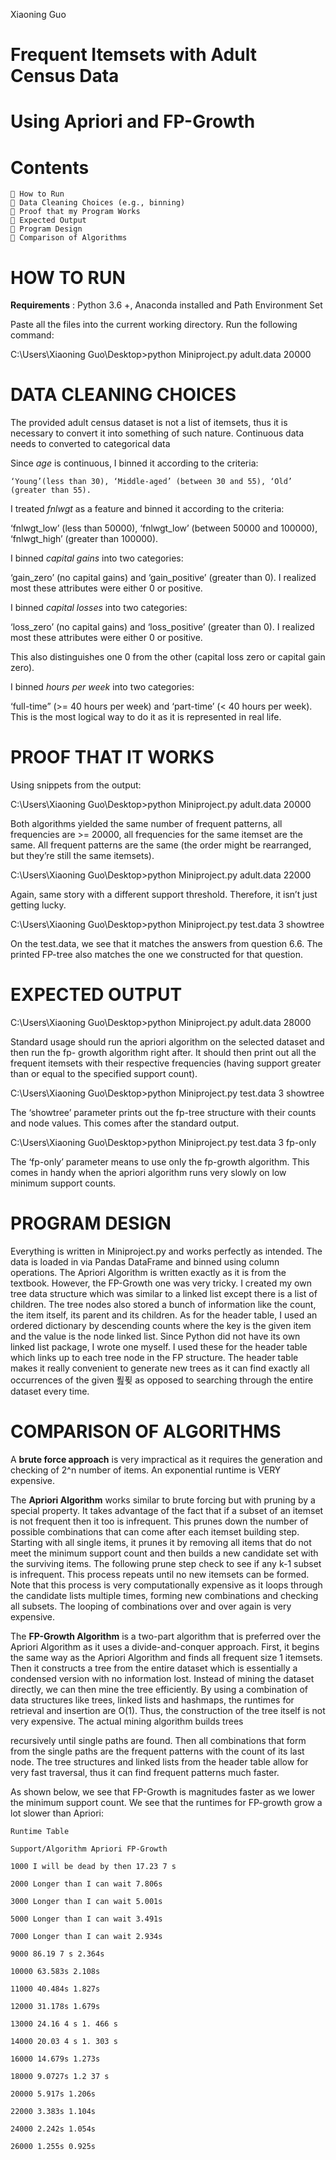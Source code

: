 Xiaoning Guo

# Frequent Itemsets with Adult Census Data

# Using Apriori and FP-Growth

# Contents

```
 How to Run
 Data Cleaning Choices (e.g., binning)
 Proof that my Program Works
 Expected Output
 Program Design
 Comparison of Algorithms
```
# HOW TO RUN

**Requirements** : Python 3.6 +, Anaconda installed and Path Environment Set

Paste all the files into the current working directory. Run the following command:

C:\Users\Xiaoning Guo\Desktop>python Miniproject.py adult.data 20000

# DATA CLEANING CHOICES

The provided adult census dataset is not a list of itemsets, thus it is necessary to convert it into
something of such nature. Continuous data needs to converted to categorical data

Since _age_ is continuous, I binned it according to the criteria:

```
‘Young’(less than 30), ‘Middle-aged’ (between 30 and 55), ‘Old’ (greater than 55).
```
I treated _fnlwgt_ as a feature and binned it according to the criteria:

‘fnlwgt_low’ (less than 50000), ‘fnlwgt_low’ (between 50000 and 100000), ‘fnlwgt_high’
(greater than 100000).


I binned _capital gains_ into two categories:

‘gain_zero’ (no capital gains) and ‘gain_positive’ (greater than 0). I realized most these
attributes were either 0 or positive.

I binned _capital losses_ into two categories:

‘loss_zero’ (no capital gains) and ‘loss_positive’ (greater than 0). I realized most these
attributes were either 0 or positive.

This also distinguishes one 0 from the other (capital loss zero or capital gain zero).

I binned _hours per week_ into two categories:

‘full-time” (>= 40 hours per week) and ‘part-time’ (< 40 hours per week). This is the most
logical way to do it as it is represented in real life.


# PROOF THAT IT WORKS

Using snippets from the output:

C:\Users\Xiaoning Guo\Desktop>python Miniproject.py adult.data 20000

Both algorithms yielded the same number of frequent patterns, all frequencies are >= 20000, all
frequencies for the same itemset are the same. All frequent patterns are the same (the order
might be rearranged, but they’re still the same itemsets).

C:\Users\Xiaoning Guo\Desktop>python Miniproject.py adult.data 22000

Again, same story with a different support threshold. Therefore, it isn’t just getting lucky.


C:\Users\Xiaoning Guo\Desktop>python Miniproject.py test.data 3 showtree

On the test.data, we see that it matches the answers from question 6.6. The printed FP-tree
also matches the one we constructed for that question.


# EXPECTED OUTPUT

C:\Users\Xiaoning Guo\Desktop>python Miniproject.py adult.data 28000

Standard usage should run the apriori algorithm on the selected dataset and then run the fp-
growth algorithm right after. It should then print out all the frequent itemsets with their
respective frequencies (having support greater than or equal to the specified support count).

C:\Users\Xiaoning Guo\Desktop>python Miniproject.py test.data 3 showtree

The ‘showtree’ parameter prints out the fp-tree structure with their counts and node values.
This comes after the standard output.

C:\Users\Xiaoning Guo\Desktop>python Miniproject.py test.data 3 fp-only


The ‘fp-only’ parameter means to use only the fp-growth algorithm. This comes in handy when
the apriori algorithm runs very slowly on low minimum support counts.

# PROGRAM DESIGN

Everything is written in Miniproject.py and works perfectly as intended. The data is loaded in
via Pandas DataFrame and binned using column operations. The Apriori Algorithm is written
exactly as it is from the textbook. However, the FP-Growth one was very tricky. I created my
own tree data structure which was similar to a linked list except there is a list of children. The
tree nodes also stored a bunch of information like the count, the item itself, its parent and its
children. As for the header table, I used an ordered dictionary by descending counts where the
key is the given item and the value is the node linked list. Since Python did not have its own
linked list package, I wrote one myself. I used these for the header table which links up to each
tree node in the FP structure. The header table makes it really convenient to generate new
trees as it can find exactly all occurrences of the given 푎푖 as opposed to searching through the
entire dataset every time.

# COMPARISON OF ALGORITHMS

A **brute force approach** is very impractical as it requires the generation and checking of 2^n
number of items. An exponential runtime is VERY expensive.

The **Apriori Algorithm** works similar to brute forcing but with pruning by a special property. It
takes advantage of the fact that if a subset of an itemset is not frequent then it too is
infrequent. This prunes down the number of possible combinations that can come after each
itemset building step. Starting with all single items, it prunes it by removing all items that do
not meet the minimum support count and then builds a new candidate set with the surviving
items. The following prune step check to see if any k-1 subset is infrequent. This process
repeats until no new itemsets can be formed. Note that this process is very computationally
expensive as it loops through the candidate lists multiple times, forming new combinations and
checking all subsets. The looping of combinations over and over again is very expensive.

The **FP-Growth Algorithm** is a two-part algorithm that is preferred over the Apriori Algorithm as
it uses a divide-and-conquer approach. First, it begins the same way as the Apriori Algorithm
and finds all frequent size 1 itemsets. Then it constructs a tree from the entire dataset which is
essentially a condensed version with no information lost. Instead of mining the dataset directly,
we can then mine the tree efficiently. By using a combination of data structures like trees,
linked lists and hashmaps, the runtimes for retrieval and insertion are O(1). Thus, the
construction of the tree itself is not very expensive. The actual mining algorithm builds trees


recursively until single paths are found. Then all combinations that form from the single paths
are the frequent patterns with the count of its last node. The tree structures and linked lists
from the header table allow for very fast traversal, thus it can find frequent patterns much
faster.

As shown below, we see that FP-Growth is magnitudes faster as we lower the minimum
support count. We see that the runtimes for FP-growth grow a lot slower than Apriori:

```
Runtime Table
```
```
Support/Algorithm Apriori FP-Growth
```
```
1000 I will be dead by then 17.23 7 s
```
```
2000 Longer than I can wait 7.806s
```
```
3000 Longer than I can wait 5.001s
```
```
5000 Longer than I can wait 3.491s
```
```
7000 Longer than I can wait 2.934s
```
```
9000 86.19 7 s 2.364s
```
```
10000 63.583s 2.108s
```
```
11000 40.484s 1.827s
```
```
12000 31.178s 1.679s
```
```
13000 24.16 4 s 1. 466 s
```
```
14000 20.03 4 s 1. 303 s
```
```
16000 14.679s 1.273s
```
```
18000 9.0727s 1.2 37 s
```
```
20000 5.917s 1.206s
```
```
22000 3.383s 1.104s
```
```
24000 2.242s 1.054s
```
```
26000 1.255s 0.925s
```

